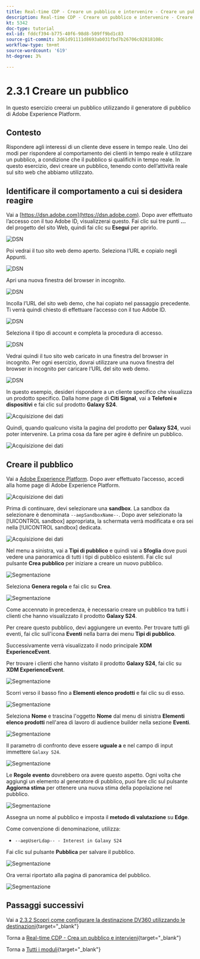 ```yaml
---
title: Real-time CDP - Creare un pubblico e intervenire - Creare un pubblico
description: Real-time CDP - Creare un pubblico e intervenire - Creare un pubblico
kt: 5342
doc-type: tutorial
exl-id: fddcf394-b775-40f6-98d8-509ff9bd1c83
source-git-commit: 3d61d91111d8693ab031fbd7b26706c02818108c
workflow-type: tm+mt
source-wordcount: '619'
ht-degree: 3%

---
```


# 2.3.1 Creare un pubblico

In questo esercizio creerai un pubblico utilizzando il generatore di pubblico di Adobe Experience Platform.

## Contesto

Rispondere agli interessi di un cliente deve essere in tempo reale. Uno dei modi per rispondere al comportamento dei clienti in tempo reale è utilizzare un pubblico, a condizione che il pubblico si qualifichi in tempo reale. In questo esercizio, devi creare un pubblico, tenendo conto dell’attività reale sul sito web che abbiamo utilizzato.

## Identificare il comportamento a cui si desidera reagire

Vai a [https://dsn.adobe.com](https://dsn.adobe.com). Dopo aver effettuato l’accesso con il tuo Adobe ID, visualizzerai questo. Fai clic sui tre punti **...** del progetto del sito Web, quindi fai clic su **Esegui** per aprirlo.

![DSN](./../../datacollection/dc1.1/images/web8.png)

Poi vedrai il tuo sito web demo aperto. Seleziona l’URL e copialo negli Appunti.

![DSN](../../../getting-started/gettingstarted/images/web3.png)

Apri una nuova finestra del browser in incognito.

![DSN](../../../getting-started/gettingstarted/images/web4.png)

Incolla l’URL del sito web demo, che hai copiato nel passaggio precedente. Ti verrà quindi chiesto di effettuare l’accesso con il tuo Adobe ID.

![DSN](../../../getting-started/gettingstarted/images/web5.png)

Seleziona il tipo di account e completa la procedura di accesso.

![DSN](../../../getting-started/gettingstarted/images/web6.png)

Vedrai quindi il tuo sito web caricato in una finestra del browser in incognito. Per ogni esercizio, dovrai utilizzare una nuova finestra del browser in incognito per caricare l’URL del sito web demo.

![DSN](../../../getting-started/gettingstarted/images/web7.png)

In questo esempio, desideri rispondere a un cliente specifico che visualizza un prodotto specifico.
Dalla home page di **Citi Signal**, vai a **Telefoni e dispositivi** e fai clic sul prodotto **Galaxy S24**.

![Acquisizione dei dati](./images/homegalaxy.png)

Quindi, quando qualcuno visita la pagina del prodotto per **Galaxy S24**, vuoi poter intervenire. La prima cosa da fare per agire è definire un pubblico.

![Acquisizione dei dati](./images/homegalaxy1.png)

## Creare il pubblico

Vai a [Adobe Experience Platform](https://experience.adobe.com/platform). Dopo aver effettuato l’accesso, accedi alla home page di Adobe Experience Platform.

![Acquisizione dei dati](./../../../../modules/delivery-activation/datacollection/dc1.2/images/home.png)

Prima di continuare, devi selezionare una **sandbox**. La sandbox da selezionare è denominata ``--aepSandboxName--``. Dopo aver selezionato la [!UICONTROL sandbox] appropriata, la schermata verrà modificata e ora sei nella [!UICONTROL sandbox] dedicata.

![Acquisizione dei dati](./../../../../modules/delivery-activation/datacollection/dc1.2/images/sb1.png)

Nel menu a sinistra, vai a **Tipi di pubblico** e quindi vai a **Sfoglia** dove puoi vedere una panoramica di tutti i tipi di pubblico esistenti. Fai clic sul pulsante **Crea pubblico** per iniziare a creare un nuovo pubblico.

![Segmentazione](./images/menuseg.png)

Seleziona **Genera regola** e fai clic su **Crea**.

![Segmentazione](./images/menuseg1.png)

Come accennato in precedenza, è necessario creare un pubblico tra tutti i clienti che hanno visualizzato il prodotto **Galaxy S24**.

Per creare questo pubblico, devi aggiungere un evento. Per trovare tutti gli eventi, fai clic sull&#39;icona **Eventi** nella barra dei menu **Tipi di pubblico**.

Successivamente verrà visualizzato il nodo principale **XDM ExperienceEvent**.

Per trovare i clienti che hanno visitato il prodotto **Galaxy S24**, fai clic su **XDM ExperienceEvent**.

![Segmentazione](./images/findee.png)

Scorri verso il basso fino a **Elementi elenco prodotti** e fai clic su di esso.

![Segmentazione](./images/see.png)

Seleziona **Nome** e trascina l&#39;oggetto **Nome** dal menu di sinistra **Elementi elenco prodotti** nell&#39;area di lavoro di audience builder nella sezione **Eventi**.

![Segmentazione](./images/eewebpdtlname1.png)

Il parametro di confronto deve essere **uguale a** e nel campo di input immettere `Galaxy S24`.

![Segmentazione](./images/pv.png)

Le **Regole evento** dovrebbero ora avere questo aspetto. Ogni volta che aggiungi un elemento al generatore di pubblico, puoi fare clic sul pulsante **Aggiorna stima** per ottenere una nuova stima della popolazione nel pubblico.

![Segmentazione](./images/ldap4.png)

Assegna un nome al pubblico e imposta il **metodo di valutazione** su **Edge**.

Come convenzione di denominazione, utilizza:

- `--aepUserLdap-- - Interest in Galaxy S24`

Fai clic sul pulsante **Pubblica** per salvare il pubblico.

![Segmentazione](./images/segmentname.png)

Ora verrai riportato alla pagina di panoramica del pubblico.

![Segmentazione](./images/savedsegment.png)

## Passaggi successivi

Vai a [2.3.2 Scopri come configurare la destinazione DV360 utilizzando le destinazioni](./ex2.md){target="_blank"}

Torna a [Real-time CDP - Crea un pubblico e intervieni](./real-time-cdp-build-a-segment-take-action.md){target="_blank"}

Torna a [Tutti i moduli](./../../../../overview.md){target="_blank"}
